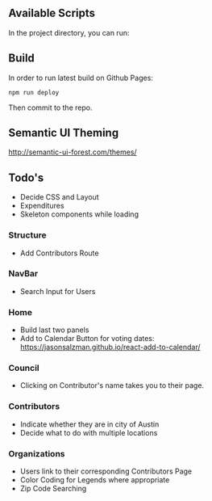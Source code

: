 ## Available Scripts

In the project directory, you can run:

## Build

In order to run latest build on Github Pages:

`npm run deploy`

Then commit to the repo.

## Semantic UI Theming

http://semantic-ui-forest.com/themes/

## Todo's
* Decide CSS and Layout
* Expenditures
* Skeleton components while loading

### Structure
* Add Contributors Route

### NavBar
* Search Input for Users

### Home
* Build last two panels
* Add to Calendar Button for voting dates: https://jasonsalzman.github.io/react-add-to-calendar/

### Council
* Clicking on Contributor's name takes you to their page.

### Contributors
* Indicate whether they are in city of Austin
* Decide what to do with multiple locations

### Organizations
* Users link to their corresponding Contributors Page
* Color Coding for Legends where appropriate
* Zip Code Searching



